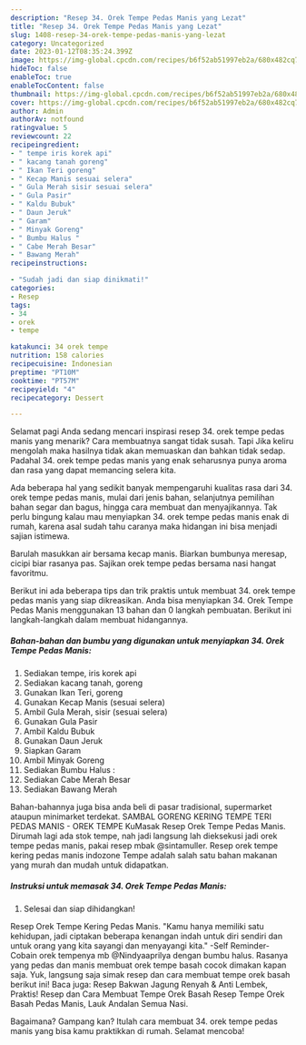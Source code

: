 ```yaml
---
description: "Resep 34. Orek Tempe Pedas Manis yang Lezat"
title: "Resep 34. Orek Tempe Pedas Manis yang Lezat"
slug: 1408-resep-34-orek-tempe-pedas-manis-yang-lezat
category: Uncategorized
date: 2023-01-12T08:35:24.399Z
image: https://img-global.cpcdn.com/recipes/b6f52ab51997eb2a/680x482cq70/34-orek-tempe-pedas-manis-foto-resep-utama.jpg
hideToc: false
enableToc: true
enableTocContent: false
thumbnail: https://img-global.cpcdn.com/recipes/b6f52ab51997eb2a/680x482cq70/34-orek-tempe-pedas-manis-foto-resep-utama.jpg
cover: https://img-global.cpcdn.com/recipes/b6f52ab51997eb2a/680x482cq70/34-orek-tempe-pedas-manis-foto-resep-utama.jpg
author: Admin
authorAv: notfound
ratingvalue: 5
reviewcount: 22
recipeingredient:
- " tempe iris korek api"
- " kacang tanah goreng"
- " Ikan Teri goreng"
- " Kecap Manis sesuai selera"
- " Gula Merah sisir sesuai selera"
- " Gula Pasir"
- " Kaldu Bubuk"
- " Daun Jeruk"
- " Garam"
- " Minyak Goreng"
- " Bumbu Halus "
- " Cabe Merah Besar"
- " Bawang Merah"
recipeinstructions:

- "Sudah jadi dan siap dinikmati!"
categories:
- Resep
tags:
- 34
- orek
- tempe

katakunci: 34 orek tempe 
nutrition: 158 calories
recipecuisine: Indonesian
preptime: "PT10M"
cooktime: "PT57M"
recipeyield: "4"
recipecategory: Dessert

---
```



Selamat pagi Anda sedang mencari inspirasi resep 34. orek tempe pedas manis yang menarik? Cara membuatnya sangat tidak susah. Tapi Jika keliru mengolah maka hasilnya tidak akan memuaskan dan bahkan tidak sedap. Padahal 34. orek tempe pedas manis yang enak seharusnya punya aroma dan rasa yang dapat memancing selera kita.


Ada beberapa hal yang sedikit banyak mempengaruhi kualitas rasa dari 34. orek tempe pedas manis, mulai dari jenis bahan, selanjutnya pemilihan bahan segar dan bagus, hingga cara membuat dan menyajikannya. Tak perlu bingung kalau mau menyiapkan 34. orek tempe pedas manis enak di rumah, karena asal sudah tahu caranya maka hidangan ini bisa menjadi sajian istimewa.

Barulah masukkan air bersama kecap manis. Biarkan bumbunya meresap, cicipi biar rasanya pas. Sajikan orek tempe pedas bersama nasi hangat favoritmu.


Berikut ini ada beberapa tips dan trik praktis untuk membuat 34. orek tempe pedas manis yang siap dikreasikan. Anda bisa menyiapkan 34. Orek Tempe Pedas Manis menggunakan 13 bahan dan 0 langkah pembuatan. Berikut ini langkah-langkah dalam membuat hidangannya.

<!--inarticleads1-->

##### Bahan-bahan dan bumbu yang digunakan untuk menyiapkan 34. Orek Tempe Pedas Manis:

1. Sediakan  tempe, iris korek api
1. Sediakan  kacang tanah, goreng
1. Gunakan  Ikan Teri, goreng
1. Gunakan  Kecap Manis (sesuai selera)
1. Ambil  Gula Merah, sisir (sesuai selera)
1. Gunakan  Gula Pasir
1. Ambil  Kaldu Bubuk
1. Gunakan  Daun Jeruk
1. Siapkan  Garam
1. Ambil  Minyak Goreng
1. Sediakan  Bumbu Halus :
1. Sediakan  Cabe Merah Besar
1. Sediakan  Bawang Merah


Bahan-bahannya juga bisa anda beli di pasar tradisional, supermarket ataupun minimarket terdekat. SAMBAL GORENG KERING TEMPE TERI PEDAS MANIS - OREK TEMPE KuMasak Resep Orek Tempe Pedas Manis. Dirumah lagi ada stok tempe, nah jadi langsung lah dieksekusi jadi orek tempe pedas manis, pakai resep mbak @sintamuller. Resep orek tempe kering pedas manis indozone Tempe adalah salah satu bahan makanan yang murah dan mudah untuk didapatkan. 

<!--inarticleads2-->

##### Instruksi untuk memasak 34. Orek Tempe Pedas Manis:


1. Selesai dan siap dihidangkan!

Resep Orek Tempe Kering Pedas Manis. &#34;Kamu hanya memiliki satu kehidupan, jadi ciptakan beberapa kenangan indah untuk diri sendiri dan untuk orang yang kita sayangi dan menyayangi kita.&#34; -Self Reminder- Cobain orek tempenya mb @Nindyaaprilya dengan bumbu halus. Rasanya yang pedas dan manis membuat orek tempe basah cocok dimakan kapan saja. Yuk, langsung saja simak resep dan cara membuat tempe orek basah berikut ini! Baca juga: Resep Bakwan Jagung Renyah &amp; Anti Lembek, Praktis! Resep dan Cara Membuat Tempe Orek Basah Resep Tempe Orek Basah Pedas Manis, Lauk Andalan Semua Nasi. 

Bagaimana? Gampang kan? Itulah cara membuat 34. orek tempe pedas manis yang bisa kamu praktikkan di rumah. Selamat mencoba!
